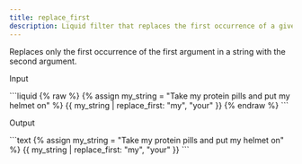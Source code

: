 ```yaml
---
title: replace_first
description: Liquid filter that replaces the first occurrence of a given substring in a string.
---
```


Replaces only the first occurrence of the first argument in a string with the second argument.

<p class="code-label">Input</p>
```liquid
{% raw %}
{% assign my_string = "Take my protein pills and put my helmet on" %}
{{ my_string | replace_first: "my", "your" }}
{% endraw %}
```

<p class="code-label">Output</p>
```text
{% assign my_string = "Take my protein pills and put my helmet on" %}
{{ my_string | replace_first: "my", "your" }}
```
